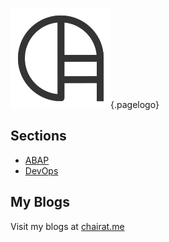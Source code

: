 <!-- TITLE: Home -->
<!-- SUBTITLE: Welcome to Wiki.chairat.me! -->

![Wiki](/uploads/logo/wiki.png "Wiki"){.pagelogo}
## Sections
- [ABAP](abap)
- [DevOps](devops)


## My Blogs

Visit my blogs at [chairat.me](http://chairat.me)